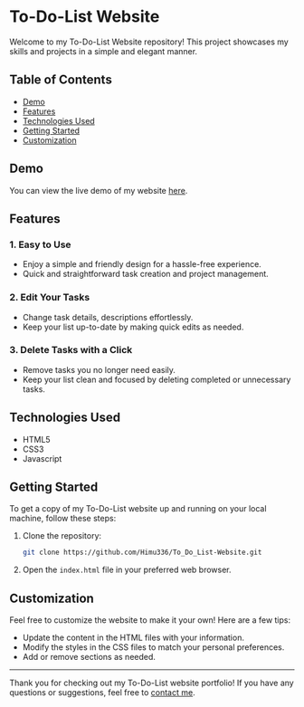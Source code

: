 # To-Do-List Website

Welcome to my To-Do-List Website repository! This project showcases my skills and projects in a simple and elegant manner.

## Table of Contents

- [Demo](#demo)
- [Features](#features)
- [Technologies Used](#technologies-used)
- [Getting Started](#getting-started)
- [Customization](#customization)

## Demo

You can view the live demo of my website [here](https://to-do-list-website-phi.vercel.app/).

## Features

### 1. **Easy to Use**
   - Enjoy a simple and friendly design for a hassle-free experience.
   - Quick and straightforward task creation and project management.

### 2. **Edit Your Tasks**
   - Change task details, descriptions effortlessly.
   - Keep your list up-to-date by making quick edits as needed.

### 3. **Delete Tasks with a Click**
   - Remove tasks you no longer need easily.
   - Keep your list clean and focused by deleting completed or unnecessary tasks.

## Technologies Used

- HTML5
- CSS3
- Javascript

## Getting Started

To get a copy of my To-Do-List website up and running on your local machine, follow these steps:

1. Clone the repository:

    ```bash
    git clone https://github.com/Himu336/To_Do_List-Website.git
    ```

2. Open the `index.html` file in your preferred web browser.

## Customization

Feel free to customize the website to make it your own! Here are a few tips:

- Update the content in the HTML files with your information.
- Modify the styles in the CSS files to match your personal preferences.
- Add or remove sections as needed.

---

Thank you for checking out my To-Do-List website portfolio! If you have any questions or suggestions, feel free to [contact me](www.linkedin.com/in/himansh-bansal-71abb4252).
